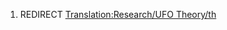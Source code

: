 1.  REDIRECT [Translation:Research/UFO
    Theory/th](Translation:Research/UFO_Theory/th "wikilink")